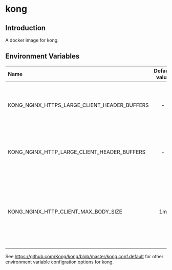 # kong

## Introduction

A docker image for kong.

## Environment Variables


| Name                                         | Default value | Suggested value | Required | Description                                                                                   |
|:---------------------------------------------|:-------------:|:---------------:|:--------:|:----------------------------------------------------------------------------------------------|
| KONG_NGINX_HTTPS_LARGE_CLIENT_HEADER_BUFFERS |       -       |     4 200k      |   true   | Sets buffer size for large headers to embedded nginx. (https)                                 |
| KONG_NGINX_HTTP_LARGE_CLIENT_HEADER_BUFFERS  |       -       |     4 200k      |   true   | Sets buffer size for large headers to embedded nginx. (http)                                  |
| KONG_NGINX_HTTP_CLIENT_MAX_BODY_SIZE         |      1m       |      256m       |  false   | Sets the maximum allowed size of the client request body. Required for uploading large files. |

See https://github.com/Kong/kong/blob/master/kong.conf.default for other environment variable configration options for kong.
